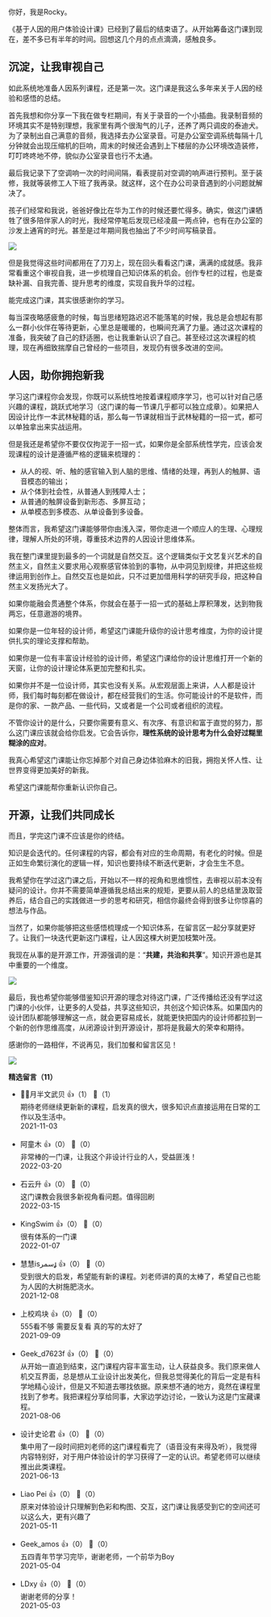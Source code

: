 你好，我是Rocky。

《基于人因的用户体验设计课》已经到了最后的结束语了。从开始筹备这门课到现在，差不多已有半年的时间。回想这几个月的点点滴滴，感触良多。

## 沉淀，让我审视自己

如此系统地准备人因系列课程，还是第一次。这门课是我这么多年来关于人因的经验和感悟的总结。

首先我想和你分享一下我在做专栏期间，有关于录音的一个小插曲。我录制音频的环境其实不是特别理想，我家里有两个很淘气的儿子，还养了两只调皮的泰迪犬。为了录制出自己满意的音频，我选择去办公室录音。可是办公室空调系统每隔十几分钟就会出现压缩机的巨响，周末的时候还会遇到上下楼层的办公环境改造装修，叮叮咚咚地不停，貌似办公室录音也行不太通。

最后我记录下了空调响一次的时间间隔，看表提前对空调的响声进行预判。至于装修，我就等装修工人下班了我再录。就这样，这个在办公司录音遇到的小问题就解决了。

孩子们经常和我说，爸爸好像比在华为工作的时候还要忙得多。确实，做这门课牺牲了很多陪伴家人的时光，我经常停笔后发现已经凌晨一两点钟，也有在办公室的沙发上通宵的时光。甚至是过年期间我也抽出了不少时间写稿录音。

![](https://static001.geekbang.org/resource/image/86/cf/86fdf8f07052f7da7a9a496e725505cf.jpg?wh=1920%2A1280)

但是我觉得这些时间都用在了刀刃上，现在回头看看这门课，满满的成就感。我非常看重这个审视自我，进一步梳理自己知识体系的机会。创作专栏的过程，也是查缺补漏、自我完善、提升思考的维度，实现自我升华的过程。

能完成这门课，其实很感谢你的学习。

每当深夜略感疲惫的时候，每当思绪短路迟迟不能落笔的时候，我总是会想起有那么一群小伙伴在等待更新，心里总是暖暖的，也瞬间充满了力量。通过这次课程的准备，我突破了自己的舒适圈，也让我重新认识了自己。甚至经过这次课程的梳理，现在再细致揣摩自己曾经的一些项目，发现仍有很多改进的空间。

## 人因，助你拥抱新我

学习这门课程你会发现，你既可以系统性地按着课程顺序学习，也可以针对自己感兴趣的课程，跳跃式地学习（这门课的每一节课几乎都可以独立成章）。如果把人因设计比作一本武林秘籍的话，那么每一节课就相当于武林秘籍的一招一式，都可以单独拿出来实战运用。

但是我还是希望你不要仅仅拘泥于一招一式，如果你是全部系统性学完，应该会发现课程的设计是遵循严格的逻辑来梳理的：

- 从人的视、听、触的感官输入到人脑的思维、情绪的处理，再到人的触屏、语音模态的输出；
- 从个体到社会性，从普通人到残障人士；
- 从普通的触屏设备到新形态、多屏互动；
- 从单模态到多模态、从单设备到多设备。

整体而言，我希望这门课能够带你由浅入深，带你走进一个顺应人的生理、心理规律，理解人所处的环境，尊重技术边界的人因设计思维体系。

我在整门课里提到最多的一个词就是自然交互。这个逻辑类似于文艺复兴艺术的自然主义，自然主义要求用心观察感官体验到的事物，从中洞见到规律，并把这些规律运用到创作上。自然交互也是如此，只不过更加借用科学的研究手段，把这种自然主义发扬光大了。

如果你能融会贯通整个体系，你就会在基于一招一式的基础上厚积薄发，达到物我两忘，任意遨游的境界。

如果你是一位年轻的设计师，希望这门课能升级你的设计思考维度，为你的设计提供扎实的理论支撑和帮助。

如果你是一位有丰富设计经验的设计师，希望这门课给你的设计思维打开一个新的天窗，让你的设计理论体系更加完整和扎实。

如果你并不是一位设计师，其实也没有关系。从宏观层面上来讲，人人都是设计师，我们每时每刻都在做设计，都在经营我们的生活。你可能设计的不是软件，而是你的家、一款产品、一些代码，又或者是一个公司或者组织的流程。

不管你设计的是什么，只要你需要有意义、有次序、有意识和富于直觉的努力，那么这门课应该就会给你启发。它会告诉你，**理性系统的设计思考为什么会好过糊里糊涂的应对**。

我真心希望这门课能让你忘掉那个对自己身边体验麻木的旧我，拥抱关怀人性、让世界变得更加美好的新我。

希望这门课能帮你重新认识你自己。

## 开源，让我们共同成长

而且，学完这门课不应该是你的终结。

知识是会迭代的。任何课程的内容，都会有对应的生命周期，有老化的时候。但是正如生命繁衍演化的逻辑一样，知识也要持续不断迭代更新，才会生生不息。

我希望你在学过这门课之后，开始以不一样的视角和思维惯性，去审视以前本没有疑问的设计。你并不需要简单遵循我总结出来的规矩，更要从前人的总结里汲取营养后，结合自己的实践做进一步的思考和研究，相信你最终会得到很多让你惊喜的想法与作品。

当然了，如果你能够把这些感悟梳理成一个知识体系，在留言区一起分享就更好了。让我们一块迭代更新这门课程，让人因这棵大树更加枝繁叶茂。

我现在从事的是开源工作，开源强调的是：“**共建，共治和共享**”。知识开源也是其中重要的一个维度。

![](https://static001.geekbang.org/resource/image/25/77/2502a31f5e223a19b788143cc2462377.jpg?wh=1680%2A940)

最后，我也希望你能够借鉴知识开源的理念对待这门课，广泛传播给还没有学过这门课的小伙伴，让更多的人受益，共享这些知识，共创这个知识体系。如果国内的设计团队都能够理解这一点，就会更容易成长，就能更快把国内的设计师都拉到一个新的创作思维高度，从闭源设计到开源设计，那将是我最大的荣幸和期待。

感谢你的一路相伴，不说再见，我们加餐和留言区见！

[![](https://static001.geekbang.org/resource/image/38/92/38c8f6d62247ebb175d4477d406bbd92.jpg?wh=1142%2A801)](https://jinshuju.net/f/Hnqk0c)
<div><strong>精选留言（11）</strong></div><ul>
<li><span>🐑🐑月半文武贝</span> 👍（1） 💬（1）<div>期待老师继续更新新的课程，启发真的很大，很多知识点直接运用在日常的工作以及生活中。</div>2021-11-03</li><br/><li><span>阿童木</span> 👍（0） 💬（0）<div>非常棒的一门课，让我这个非设计行业的人，受益匪浅！</div>2022-03-20</li><br/><li><span>石云升</span> 👍（0） 💬（0）<div>这门课教会我很多新视角看问题。值得回刷</div>2022-03-15</li><br/><li><span>KingSwim</span> 👍（0） 💬（0）<div>很有体系的一门课</div>2022-01-07</li><br/><li><span>慧慧isسمر</span> 👍（0） 💬（0）<div>受到很大的启发，希望能有新的课程。刘老师讲的真的太棒了，希望自己也能为人因的大树施肥浇水。</div>2021-12-08</li><br/><li><span>上校鸡块</span> 👍（0） 💬（0）<div>555看不够  需要反复看  真的写的太好了</div>2021-09-09</li><br/><li><span>Geek_d7623f</span> 👍（0） 💬（0）<div>从开始一直追到结束，这门课程内容丰富生动，让人获益良多。我们原来做人机交互界面，总是想从工业设计出发美化，但我总觉得美化的背后一定是有科学地精心设计，但是又不知道去哪找依据。原来想不通的地方，竟然在课程里找到了参考。我把课程分享给同事，大家边学边讨论，一致认为这是门宝藏课程。</div>2021-08-06</li><br/><li><span>设计史论君</span> 👍（0） 💬（0）<div>集中用了一段时间把刘老师的这门课程看完了（语音没有来得及听），我觉得内容特别好，对于用户体验设计的学习获得了一定的认识。希望老师可以继续推出此类课程。</div>2021-06-13</li><br/><li><span>Liao Pei</span> 👍（0） 💬（0）<div>原来对体验设计只理解到色彩和构图、交互，这门课让我感受到它的空间还可以这么大，更有兴趣了</div>2021-05-11</li><br/><li><span>Geek_amos</span> 👍（0） 💬（0）<div>五四青年节学习完毕，谢谢老师，一个前华为Boy</div>2021-05-04</li><br/><li><span>LDxy</span> 👍（0） 💬（0）<div>谢谢老师的分享！</div>2021-05-03</li><br/>
</ul>